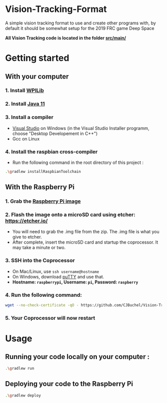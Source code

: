 # Vision-Tracking-Format

A simple vision tracking format to use and create other programs with, by default it should be somewhat setup for the 2019 FRC game Deep Space

**All Vision Tracking code is located in the folder [src/main/](src/main)**


# Getting started

## With your computer

### 1. Install [WPILib](https://github.com/wpilibsuite/allwpilib/releases)

### 2. Install [Java 11](https://www.oracle.com/technetwork/java/javase/downloads/jdk11-downloads-5066655.html)

### 3. Install a compiler
- [Visual Studio](https://visualstudio.microsoft.com/fr/downloads/) on Windows (in the Visual Studio Installer programm, choose "Desktop Developement in C++")
- Gcc on Linux

### 4. Install the raspbian cross-compiler
- Run the following command in the root directory of this project :
```bash
.\gradlew installRaspbianToolchain
```


## With the Raspberry Pi

### 1. Grab the [Raspberry Pi image](https://downloads.raspberrypi.org/raspbian_lite_latest)

### 2. Flash the image onto a microSD card using etcher: https://etcher.io/
  - You will need to grab the .img file from the zip. The .img file is what you give to etcher.
  - After complete, insert the microSD card and startup the coprocessor. It may take a minute or two.

### 3. SSH into the Coprocessor
  - On Mac/Linux, use `ssh username@hostname`
  - On Windows, download [puTTY](https://www.putty.org/) and use that.
  - **Hostname: `raspberrypi`, Username: `pi`, Password: `raspberry`**

### 4. Run the following command:
```bash
wget --no-check-certificate -qO - https://github.com/CJBuchel/Vision-Tracking-Format/blob/master/vision/bootstrap.sh?raw=1 | bash
```

### 5. Your Coprocessor will now restart



# Usage

## Running your code locally on your computer :
```bash
.\gradlew run
```

## Deploying your code to the Raspberry Pi
```bash
.\gradlew deploy
```



